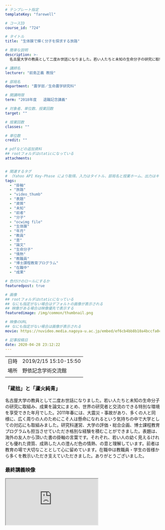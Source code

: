 ```yaml
---
# テンプレート指定
templateKey: "farewell"

# コースID
course_id: "724"

# タイトル
title: "生体膜で輝く分子を探求する旅路"

# 簡単な説明
description: >-
  名古屋大学の教員として二度お世話になりました。若い人たちと未知の生命分子の研究に取組み、成果を論文にまとめ、世界の研究者と交流のできる特別な環境を享受できた年月でした。2011年春には、大震災・事故があり、多くの人と同様に、広く周りの人のためにこそ人は懸命になれるという気持ちの中で大学としての対応にも取組みました。研究科運営、大学の評価・総合企画、博士課程教育プログラムも担当させていただき格別 ....

# 講師名
lecturer: "前島正義 教授"

# 部局名
department: "農学部／生命農学研究科"

# 開講時限
term: "2018年度	退職記念講義"

# 対象者、単位数、授業回数
target: ""

# 授業回数
classes: ""

# 単位数
credit: ""

# pdfなどの追加資料
## rootフォルダはstaticになっている
attachments:


# 関連するタグ
# （Yahoo API Key-Phase により取得。入力はタイトル、部局名と授業ホーム、出力はキーフレーズ（tags））
tags:
  - "掛軸"
  - "旅路"
  - "video_thumb"
  - "表題"
  - "資質"
  - "未知"
  - "前者"
  - "分子"
  - "ocwimg file"
  - "生体膜"
  - "年月"
  - "教員"
  - "意"
  - "論文"
  - "生命分子"
  - "情熱"
  - "教職員"
  - "博士課程教育プログラム"
  - "在職中"
  - "成果"

# 色付けのロールにするか
featuredpost: true

# 画像
## rootフォルダはstaticになっている
## なにも指定がない場合はデフォルトの画像が表示される
## 映像がある場合は映像優先で表示する
featuredimage: /img/common/thumbnail.png

# 映像のURL
## なにも指定がない場合は画像が表示される
movie: https://nuvideo.media.nagoya-u.ac.jp/embed/ef6cb4bb8b10a4bccfa0c40d8e566341d77a35ee

# 記事投稿日
date: 2020-04-28 23:12:22
---
```


|   |   |
|---|---|
| 日時 | 2019/2/15  15:10-15:50 |
| 場所 | 野依記念学術交流館 |
|   |   |


### 「蔵拙」と「蘆火純青」

名古屋大学の教員として二度お世話になりました。若い人たちと未知の生命分子の研究に取組み、成果を論文にまとめ、世界の研究者と交流のできる特別な環境を享受できた年月でした。2011年春には、大震災・事故があり、多くの人と同様に、広く周りの人のためにこそ人は懸命になれるという気持ちの中で大学としての対応にも取組みました。研究科運営、大学の評価・総合企画、博士課程教育プログラムも担当させていただき格別な経験を積むことができました。表題は、海外の友人から頂いた書の掛軸の言葉です。それぞれ、若い人の幼く見えるけれども優れた資質、成熟した人の澄んだ色の情熱、の意と理解しています。前者は教育の場で大切なこととして心に留めています。在職中は教職員・学生の皆様から多くを教示いただき支えていただきました。ありがとうございました。

### 最終講義映像

<iframe src="https://nuvideo.media.nagoya-u.ac.jp/embed/ef6cb4bb8b10a4bccfa0c40d8e566341d77a35ee">![](https://ocw.nagoya-u.jp/files/724/video_thumb.png) video_thumb.png" alt="" } </a>



<p>
![前島教授](https://ocw.nagoya-u.jp/files/724/maejimasan.jpg) 
</p>

## 講師紹介
前島 正義 （まえしま・まさよし） 大学院生命農学研究科応用生命科学専攻応用生命科学教授

### 学歴
* 1976年（昭和51年）3月   名古屋大学農学部農芸化学科卒業
* 1976年（昭和51年）4月   名古屋大学大学院農学研究科農芸化学専攻博士課程入学
* 1981年（昭和56年）3月  同上  修了
* 1981年（昭和56年）4月   名古屋大学大学院農学研究科農芸化学専攻研究生
* 1982年（昭和57年）4月   日本学術振興会奨励研究員
* 1983年（昭和58年）4月   名古屋大学大学院農学研究科農芸化学専攻研究生

### 学位
* 1981年（昭和56年）3月   農学博士（名古屋大学）（第192号）

### 職歴
* 1984年（昭和59年）3月   米国カリフォルニア大学博士研究員 (U.C. Santa Cruz, Prof. H. Beevers)
* 1984年（昭和59年）12月  名古屋大学農学部 助手
* 1988年（昭和63年）4月  北海道大学低温科学研究所 助手
* 1990年（平成 2年）4月   同上  助教授
* 1993年（平成 5年）10月  名古屋大学農学部 助教授兼任 （1994年3月まで）
* 1994年（平成 6年）4月   名古屋大学農学部 助教授
* 1996年（平成 8年）4月  国立岡崎共同研究機構 基礎生物学研究所客員助教授併任 （細胞生物学研究系、1998年3月まで）
* 1997年（平成 9年）4月 名古屋大学大学院生命農学研究科 助教授（機構改革による）
* 2001年（平成13年）7月 名古屋大学大学院生命農学研究科 教授
* 2008年10月〜2014年9月 Pohang University of Science and Technology,  Adjunct Professor（兼務）
* 2011年4月 名古屋大学評議員（生命農学研究科）
* 2012年4月 名古屋大学農学部長・大学院生命農学研究科長（2015年3月まで）
* 2015年４月 名古屋大学副総長
* 2019年４月 中部大学応用生物学部教授

### 研究分野
* 生化学、植物生理学、分子細胞生物学

### 所属学会
* 日本植物生理学会、日本農芸化学会、日本生化学会、日本植物学会、American Society of Plant Biology



### 講義資料

[前島先生 最終講義資料](https://ocw.nagoya-u.jp/files/724/last_lecture.pdf) 
-----